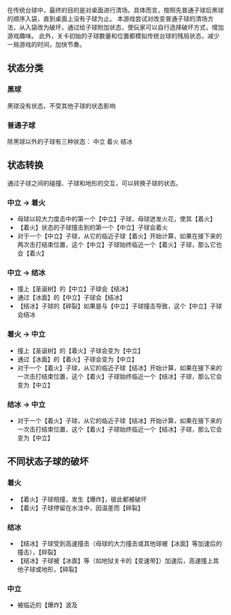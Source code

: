 在传统台球中，最终的目的是对桌面进行清场。具体而言，按照先普通子球后黑球的顺序入袋，直到桌面上没有子球为止。
本游戏尝试对改变普通子球的清场方法，从入袋改为破坏，通过给子球附加状态，使玩家可以自行选择破坏方式，增加游戏趣味。
此外，关卡初始的子球数量和位置都模拟传统台球的残局状态，减少一局游戏的时间，加快节奏。


## 状态分类

### 黑球
黑球没有状态，不受其他子球的状态影响

### 普通子球
除黑球以外的子球有三种状态：
中立
着火
结冰

## 状态转换
通过子球之间的碰撞、子球和地形的交互，可以转换子球的状态。

### 中立 -> 着火
- 母球以较大力度击中的第一个【中立】子球，母球迸发火花，使其【着火】
- 【着火】状态的子球撞击到的第一个【中立】子球会着火
- 对于一个【中立】子球，从它的临近子球【着火】开始计算，如果在接下来的两次击打结束位置，这个【中立】子球始终临近一个【着火】子球，那么它也会【着火】

### 中立 -> 结冰
- 撞上【圣诞树】的【中立】子球会【结冰】
- 通过【冰面】的【中立】子球会【结冰】
- 【结冰】子球的【碎裂】如果是与【中立】子球撞击导致，这个【中立】子球会结冰

### 着火 -> 中立
- 撞上【圣诞树】的【着火】子球会变为【中立】
- 通过【冰面】的【着火】子球会变为【中立】
- 对于一个【着火】子球，从它的临近子球【结冰】开始计算，如果在接下来的一次击打结束位置，这个【着火】子球始终临近一个【结冰】子球，那么它会变为【中立】

### 结冰 -> 中立
- 对于一个【着火】子球，从它的临近子球【结冰】开始计算，如果在接下来的一次击打结束位置，这个【着火】子球始终临近一个【结冰】子球，那么它会变为【中立】

## 不同状态子球的破坏

### 着火
- 【着火】子球相撞，发生【爆炸】，彼此都被破坏
- 【着火】子球停留在水洼中，因温差而【碎裂】

### 结冰
- 【结冰】子球受到高速撞击（母球的大力撞击或其他球被【冰面】等加速后的撞击），【碎裂】
- 【结冰】子球被【冰面】等（如地狱关卡的【变速带】）加速后，高速撞上其他子球或地形，【碎裂】

### 中立
- 被临近的【爆炸】波及